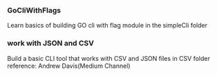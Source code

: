 ### GoCliWithFlags
Learn basics of building GO cli with flag module in the simpleCli folder

### work with JSON and CSV
Build a basic CLI tool that works with CSV and JSON files in CSV folder
reference: Andrew Davis(Medium Channel)